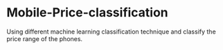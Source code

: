 # Mobile-Price-classification
Using different machine learning classification technique and classify the price range of the phones. 
